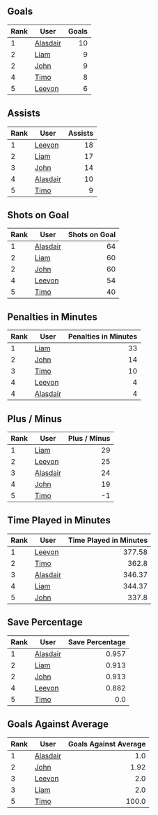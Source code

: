 ## Goals
| Rank | User | Goals |
| :--- | ---- | ---------: |
| 1 | [Alasdair](https://github.com/llevasseur/world-juniors-2022/blob/master/ROSTERS.md#Alasdair) |  10 |
| 2 | [Liam](https://github.com/llevasseur/world-juniors-2022/blob/master/ROSTERS.md#Liam) |  9 |
| 2 | [John](https://github.com/llevasseur/world-juniors-2022/blob/master/ROSTERS.md#John) |  9 |
| 4 | [Timo](https://github.com/llevasseur/world-juniors-2022/blob/master/ROSTERS.md#Timo) |  8 |
| 5 | [Leevon](https://github.com/llevasseur/world-juniors-2022/blob/master/ROSTERS.md#Leevon) |  6 |
## Assists
| Rank | User | Assists |
| :--- | ---- | ---------: |
| 1 | [Leevon](https://github.com/llevasseur/world-juniors-2022/blob/master/ROSTERS.md#Leevon) |  18 |
| 2 | [Liam](https://github.com/llevasseur/world-juniors-2022/blob/master/ROSTERS.md#Liam) |  17 |
| 3 | [John](https://github.com/llevasseur/world-juniors-2022/blob/master/ROSTERS.md#John) |  14 |
| 4 | [Alasdair](https://github.com/llevasseur/world-juniors-2022/blob/master/ROSTERS.md#Alasdair) |  10 |
| 5 | [Timo](https://github.com/llevasseur/world-juniors-2022/blob/master/ROSTERS.md#Timo) |  9 |
## Shots on Goal
| Rank | User | Shots on Goal |
| :--- | ---- | ---------: |
| 1 | [Alasdair](https://github.com/llevasseur/world-juniors-2022/blob/master/ROSTERS.md#Alasdair) |  64 |
| 2 | [Liam](https://github.com/llevasseur/world-juniors-2022/blob/master/ROSTERS.md#Liam) |  60 |
| 2 | [John](https://github.com/llevasseur/world-juniors-2022/blob/master/ROSTERS.md#John) |  60 |
| 4 | [Leevon](https://github.com/llevasseur/world-juniors-2022/blob/master/ROSTERS.md#Leevon) |  54 |
| 5 | [Timo](https://github.com/llevasseur/world-juniors-2022/blob/master/ROSTERS.md#Timo) |  40 |
## Penalties in Minutes
| Rank | User | Penalties in Minutes |
| :--- | ---- | ---------: |
| 1 | [Liam](https://github.com/llevasseur/world-juniors-2022/blob/master/ROSTERS.md#Liam) |  33 |
| 2 | [John](https://github.com/llevasseur/world-juniors-2022/blob/master/ROSTERS.md#John) |  14 |
| 3 | [Timo](https://github.com/llevasseur/world-juniors-2022/blob/master/ROSTERS.md#Timo) |  10 |
| 4 | [Leevon](https://github.com/llevasseur/world-juniors-2022/blob/master/ROSTERS.md#Leevon) |  4 |
| 4 | [Alasdair](https://github.com/llevasseur/world-juniors-2022/blob/master/ROSTERS.md#Alasdair) |  4 |
## Plus / Minus
| Rank | User | Plus / Minus |
| :--- | ---- | ---------: |
| 1 | [Liam](https://github.com/llevasseur/world-juniors-2022/blob/master/ROSTERS.md#Liam) |  29 |
| 2 | [Leevon](https://github.com/llevasseur/world-juniors-2022/blob/master/ROSTERS.md#Leevon) |  25 |
| 3 | [Alasdair](https://github.com/llevasseur/world-juniors-2022/blob/master/ROSTERS.md#Alasdair) |  24 |
| 4 | [John](https://github.com/llevasseur/world-juniors-2022/blob/master/ROSTERS.md#John) |  19 |
| 5 | [Timo](https://github.com/llevasseur/world-juniors-2022/blob/master/ROSTERS.md#Timo) |  -1 |
## Time Played in Minutes
| Rank | User | Time Played in Minutes |
| :--- | ---- | ---------: |
| 1 | [Leevon](https://github.com/llevasseur/world-juniors-2022/blob/master/ROSTERS.md#Leevon) |  377.58 |
| 2 | [Timo](https://github.com/llevasseur/world-juniors-2022/blob/master/ROSTERS.md#Timo) |  362.8 |
| 3 | [Alasdair](https://github.com/llevasseur/world-juniors-2022/blob/master/ROSTERS.md#Alasdair) |  346.37 |
| 4 | [Liam](https://github.com/llevasseur/world-juniors-2022/blob/master/ROSTERS.md#Liam) |  344.37 |
| 5 | [John](https://github.com/llevasseur/world-juniors-2022/blob/master/ROSTERS.md#John) |  337.8 |
## Save Percentage
| Rank | User | Save Percentage |
| :--- | ---- | ---------: |
| 1 | [Alasdair](https://github.com/llevasseur/world-juniors-2022/blob/master/ROSTERS.md#Alasdair) |  0.957 |
| 2 | [Liam](https://github.com/llevasseur/world-juniors-2022/blob/master/ROSTERS.md#Liam) |  0.913 |
| 2 | [John](https://github.com/llevasseur/world-juniors-2022/blob/master/ROSTERS.md#John) |  0.913 |
| 4 | [Leevon](https://github.com/llevasseur/world-juniors-2022/blob/master/ROSTERS.md#Leevon) |  0.882 |
| 5 | [Timo](https://github.com/llevasseur/world-juniors-2022/blob/master/ROSTERS.md#Timo) |  0.0 |
## Goals Against Average
| Rank | User | Goals Against Average |
| :--- | ---- | ---------: |
| 1 | [Alasdair](https://github.com/llevasseur/world-juniors-2022/blob/master/ROSTERS.md#Alasdair) |  1.0 |
| 2 | [John](https://github.com/llevasseur/world-juniors-2022/blob/master/ROSTERS.md#John) |  1.92 |
| 3 | [Leevon](https://github.com/llevasseur/world-juniors-2022/blob/master/ROSTERS.md#Leevon) |  2.0 |
| 3 | [Liam](https://github.com/llevasseur/world-juniors-2022/blob/master/ROSTERS.md#Liam) |  2.0 |
| 5 | [Timo](https://github.com/llevasseur/world-juniors-2022/blob/master/ROSTERS.md#Timo) |  100.0 |
